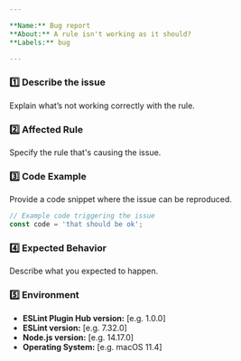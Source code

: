 ```yaml
---

**Name:** Bug report  
**About:** A rule isn't working as it should?  
**Labels:** bug

---
```


<!-- ✨ Thanks for reporting a bug! ➡️ Please follow this template to help us resolve the issue faster. -->

### 1️⃣ Describe the issue

Explain what’s not working correctly with the rule.

### 2️⃣ Affected Rule

Specify the rule that's causing the issue.

### 3️⃣ Code Example

Provide a code snippet where the issue can be reproduced.

```js
// Example code triggering the issue
const code = 'that should be ok';
```

### 4️⃣ Expected Behavior

Describe what you expected to happen.

### 5️⃣ Environment

- **ESLint Plugin Hub version:** [e.g. 1.0.0]
- **ESLint version:** [e.g. 7.32.0]
- **Node.js version:** [e.g. 14.17.0]
- **Operating System:** [e.g. macOS 11.4]

